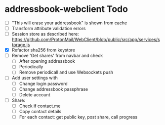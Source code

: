 # addressbook-webclient Todo

 - [ ] "This will erase your addressbook" is shown from cache
 - [ ] Transform attribute validation errors
 - [ ] Session store as described here: https://github.com/ProtonMail/WebClient/blob/public/src/app/services/storage.js
 - [x] Refactor sha256 from keystore
 - [ ] Remove 'Get shares' from navbar and check
   - [ ] After opening addressbook
   - [ ] Periodically
   - [ ] Remove periodicall and use Websockets push
 - [ ] Add user settings with
   - [ ] Change login password
   - [ ] Change addressbook passphrase
   - [ ] Delete account
 - [ ] Share:
   - [ ] Check if contact.me
   - [ ] Copy contact details
   - [ ] For each contact: get public key, post share, call progress
